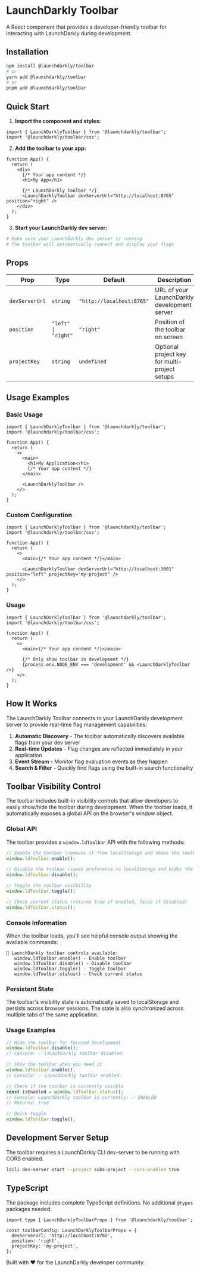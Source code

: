 # LaunchDarkly Toolbar

A React component that provides a developer-friendly toolbar for interacting with LaunchDarkly during development.

## Installation

```bash
npm install @launchdarkly/toolbar
# or
yarn add @launchdarkly/toolbar
# or
pnpm add @launchdarkly/toolbar
```

## Quick Start

1. **Import the component and styles:**

```tsx
import { LaunchDarklyToolbar } from '@launchdarkly/toolbar';
import '@launchdarkly/toolbar/css';
```

2. **Add the toolbar to your app:**

```tsx
function App() {
  return (
    <div>
      {/* Your app content */}
      <h1>My App</h1>

      {/* LaunchDarkly Toolbar */}
      <LaunchDarklyToolbar devServerUrl="http://localhost:8765" position="right" />
    </div>
  );
}
```

3. **Start your LaunchDarkly dev server:**

```bash
# Make sure your LaunchDarkly dev server is running
# The toolbar will automatically connect and display your flags
```

## Props

| Prop           | Type                | Default                   | Description                                   |
| -------------- | ------------------- | ------------------------- | --------------------------------------------- |
| `devServerUrl` | `string`            | `"http://localhost:8765"` | URL of your LaunchDarkly development server   |
| `position`     | `"left" \| "right"` | `"right"`                 | Position of the toolbar on screen             |
| `projectKey`   | `string`            | `undefined`               | Optional project key for multi-project setups |

## Usage Examples

### Basic Usage

```tsx
import { LaunchDarklyToolbar } from '@launchdarkly/toolbar';
import '@launchdarkly/toolbar/css';

function App() {
  return (
    <>
      <main>
        <h1>My Application</h1>
        {/* Your app content */}
      </main>

      <LaunchDarklyToolbar />
    </>
  );
}
```

### Custom Configuration

```tsx
import { LaunchDarklyToolbar } from '@launchdarkly/toolbar';
import '@launchdarkly/toolbar/css';

function App() {
  return (
    <>
      <main>{/* Your app content */}</main>

      <LaunchDarklyToolbar devServerUrl="http://localhost:3001" position="left" projectKey="my-project" />
    </>
  );
}
```

### Usage

```tsx
import { LaunchDarklyToolbar } from '@launchdarkly/toolbar';
import '@launchdarkly/toolbar/css';

function App() {
  return (
    <>
      <main>{/* Your app content */}</main>

      {/* Only show toolbar in development */}
      {process.env.NODE_ENV === 'development' && <LaunchDarklyToolbar />}
    </>
  );
}
```

## How It Works

The LaunchDarkly Toolbar connects to your LaunchDarkly development server to provide real-time flag management capabilities:

1. **Automatic Discovery** - The toolbar automatically discovers available flags from your dev server
2. **Real-time Updates** - Flag changes are reflected immediately in your application
3. **Event Stream** - Monitor flag evaluation events as they happen
4. **Search & Filter** - Quickly find flags using the built-in search functionality

## Toolbar Visibility Control

The toolbar includes built-in visibility controls that allow developers to easily show/hide the toolbar during development. When the toolbar loads, it automatically exposes a global API on the browser's window object.

### Global API

The toolbar provides a `window.ldToolbar` API with the following methods:

```javascript
// Enable the toolbar (removes it from localStorage and shows the toolbar)
window.ldToolbar.enable();

// Disable the toolbar (saves preference to localStorage and hides the toolbar)
window.ldToolbar.disable();

// Toggle the toolbar visibility
window.ldToolbar.toggle();

// Check current status (returns true if enabled, false if disabled)
window.ldToolbar.status();
```

### Console Information

When the toolbar loads, you'll see helpful console output showing the available commands:

```
🔧 LaunchDarkly toolbar controls available:
   window.ldToolbar.enable() - Enable toolbar
   window.ldToolbar.disable() - Disable toolbar
   window.ldToolbar.toggle() - Toggle toolbar
   window.ldToolbar.status() - Check current status
```

### Persistent State

The toolbar's visibility state is automatically saved to localStorage and persists across browser sessions. The state is also synchronized across multiple tabs of the same application.

### Usage Examples

```javascript
// Hide the toolbar for focused development
window.ldToolbar.disable();
// Console: ✅ LaunchDarkly toolbar disabled.

// Show the toolbar when you need it
window.ldToolbar.enable();
// Console: ✅ LaunchDarkly toolbar enabled.

// Check if the toolbar is currently visible
const isEnabled = window.ldToolbar.status();
// Console: LaunchDarkly toolbar is currently: ✅ ENABLED
// Returns: true

// Quick toggle
window.ldToolbar.toggle();
```

## Development Server Setup

The toolbar requires a LaunchDarkly CLI dev-server to be running with CORS enabled.

```bash
ldcli dev-server start --project subs-project --cors-enabled true
```

## TypeScript

The package includes complete TypeScript definitions. No additional `@types` packages needed.

```tsx
import type { LaunchDarklyToolbarProps } from '@launchdarkly/toolbar';

const toolbarConfig: LaunchDarklyToolbarProps = {
  devServerUrl: 'http://localhost:8765',
  position: 'right',
  projectKey: 'my-project',
};
```

Built with ❤️ for the LaunchDarkly developer community.
